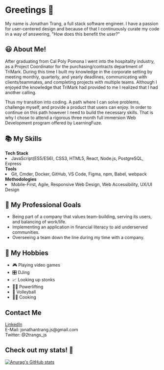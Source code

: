 <!---
jonathantrang/jonathantrang is a ✨ special ✨ repository because its `README.md` (this file) appears on your GitHub profile.
You can click the Preview link to take a look at your changes.
--->
<h1>Greetings 👋</h1>
My name is Jonathan Trang, a full stack software engineer. I have a passion for user-centered design and because of that I continuously curate my code in a way of answering, "How does this benefit the user?"

<h2>😃 About Me!</h2>
<p>After graduating from Cal Poly Pomona I went into the hospitality industry, as a Project Coordinator for the purchasing/contracts department of TriMark. During this time I built my knowledge in the corporate setting by meeting monthly, quarterly, and yearly deadlines, communicating with clients/teammates, and completing projects with multiple teams. Although I enjoyed the knowledge that TriMark had provided to me I realized that I had another calling.</p>

<p>Thus my transition into coding. A path where I can solve problems, challenge myself, and provide a product that users can enjoy. In order to continue on this path however I need to build the necessary skills. That is why I chose to attend a rigorous three month full immersion Web Development program offered by LearningFuze.</p>

<h2>📚 My Skills</h2>
<b>Tech Stack</b>
<li>JavaScript(ES5/ES6), CSS3, HTML5, React, Node.js, PostgreSQL, Express</li>
<b>Tools</b>
<li> Git, Cmder, Docker, GitHub, VS Code, Figma, npm, Babel, webpack</li>
<b>Methodologies</b>
<li>Mobile-First, Agile, Responsive Web Design, Web Accessibility, UX/UI Design</li>

<h2>🧗 My Professional Goals</h2>
<ul>
  <li>Being part of a company that values team-building, serving its users, and balancing of work/life.</li>
  <li>Implementing an application in financial literacy to aid underserved communities.</li>
  <li>Overseeing a team down the line during my time with a company.</li>
</ul>

<h2>🤩 My Hobbies</h2>
<ul>
  <li>🎮 Playing video games</li>
  <li>🎛️ DJing</li>
  <li>📈 Looking up stonks</li>
  <li>🏋️‍♂️ Powerlifting</li>
  <li>🏐 Volleyball</li>
  <li>👨‍🍳 Cooking</li>
</ul>

<h2>Contact Me</h2>
<a href="https://www.linkedin.com/in/jttrang/">LinkedIn</a>
<div>E-Mail: jonathantrang.js@gmail.com</div>
<div>Twitter: @2trangs_js</div>

<h2>Check out my stats! 👀</h2>

[![Anurag's GitHub stats](https://github-readme-stats.vercel.app/api?username=jonathantrang)](https://github.com/anuraghazra/github-readme-stats)
